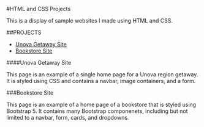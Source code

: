 #HTML and CSS Projects

This is a display of sample websites I made using HTML and CSS.

##PROJECTS

* [Unova Getaway Site](https://github.com/meteornium/HTML-and-CSS-Projects-TTA/tree/main/Basic_HTML_and_CSS/One-Page%20Website)
* [Bookstore Site](https://github.com/meteornium/HTML-and-CSS-Projects-TTA/tree/main/Basic_HTML_and_CSS/bootstrap4-project)

####Unova Getaway Site

This page is an example of a single home page for a Unova region getaway. It is styled using CSS and contains a navbar, image containers, and a form.

###Bookstore Site

This page is an example of a home page of a bookstore that is styled using Bootstrap 5. It contains many Bootstrap componenets, including but not limited to a navbar, form, cards, and dropdowns.